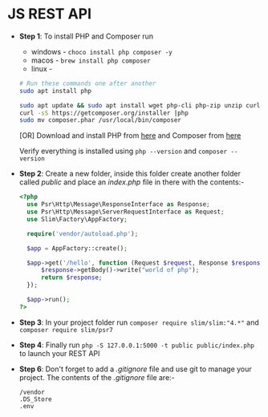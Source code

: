 # JS REST API

- **Step 1**: To install PHP and Composer run

  - windows - `choco install php composer -y`
  - macos - `brew install php composer`
  - linux -

  ```bash
  # Run these commands one after another
  sudo apt install php

  sudo apt update && sudo apt install wget php-cli php-zip unzip curl
  curl -sS https://getcomposer.org/installer |php
  sudo mv composer.phar /usr/local/bin/composer
  ```

  [OR] Download and install PHP from [here](https://www.php.net/downloads.php) and Composer from [here](https://getcomposer.org/download/)

  Verify everything is installed using `php --version` and `composer --version`

- **Step 2**: Create a new folder, inside this folder create another folder called _public_ and place an _index.php_ file in there with the contents:-

  ```php
  <?php
    use Psr\Http\Message\ResponseInterface as Response;
    use Psr\Http\Message\ServerRequestInterface as Request;
    use Slim\Factory\AppFactory;

    require('vendor/autoload.php');

    $app = AppFactory::create();

    $app->get('/hello', function (Request $request, Response $response, $args) {
        $response->getBody()->write("world of php");
        return $response;
    });

    $app->run();
  ?>
  ```

- **Step 3**: In your project folder run `composer require slim/slim:"4.*"` and `composer require slim/psr7`

- **Step 4**: Finally run `php -S 127.0.0.1:5000 -t public public/index.php` to launch your REST API

- **Step 6**: Don't forget to add a _.gitignore_ file and use git to manage your project. The contents of the _.gitignore_ file are:-
  ```
  /vendor
  .DS_Store
  .env
  ```
